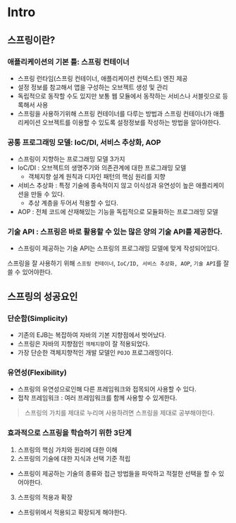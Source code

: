 # Intro
## 스프링이란?
### 애플리케이션의 기본 틀: 스프링 컨테이너
- 스프링 런타임(스프링 컨테이너, 애플리케이션 컨텍스트) 엔진 제공
- 설정 정보를 참고해서 앱을 구성하는 오브젝트 생성 및 관리
- 독립적으로 동작할 수도 있지만 보통 웹 모듈에서 동작하는 서비스나 서블릿으로 등록해서 사용
- 스프링을 사용하기위해 스프링 컨테이너를 다루는 방법과 스프링 컨테이너가 애플리케이션 오브젝트를 이용할 수 있도록 설정정보를 작성하는 방법을 알아야한다.
### 공통 프로그래밍 모델: IoC/DI, 서비스 추상화, AOP
- 스프링이 지향하는 프로그래밍 모델 3가지
- IoC/DI : 오브젝트의 생명주기와 의존관계에 대한 프로그래밍 모델
  - 객체지향 설계 원칙과 디자인 패턴의 핵심 원리를 지향
- 서비스 추상화 : 특정 기술에 종속적이지 않고 이식성과 유연성이 높은 애플리케이션을 만들 수 있다.
  - 추상 계층을 두어서 적용할 수 있다. 
- AOP : 전체 코드에 산재해있는 기능을 독립적으로 모듈화하는 프로그래밍 모델
### 기술 API : 스프링은 바로 활용할 수 있는 많은 양의 기술 API를 제공한다. 
  - 스프링이 제공하는 기술 API는 스프링의 프로그래밍 모델에 맞게 작성되어있다.

스프링을 잘 사용하기 위해 `스프링 컨테이너`, `IoC/ID, 서비스 추상화, AOP`, `기술 API`를 잘 쓸 수 있어야한다.

## 스프링의 성공요인
### 단순함(Simplicity)
- 기존의 EJB는 복잡하여 자바의 기본 지향점에서 벗어났다.
- 스프링은 자바의 지향점인 `객체지향`이 잘 적용되었다.
- 가장 단순한 객체지향적인 개발 모델인 `POJO` 프로그래밍이다.
### 유연성(Flexibility)
- 스프링의 유연성으로인해 다른 프레임워크와 접목되어 사용할 수 있다.
- 접착 프레임워크 : 여러 프레임워크를 함께 사용할 수 있게한다.

> 스프링의 가치를 제대로 누리며 사용하려면 스프링을 제대로 공부해야한다.

### 효과적으로 스프링을 학습하기 위한 3단계
1. 스프링의 핵심 가치와 원리에 대한 이해
2. 스프링의 기술에 대한 지식과 선택 기준 적립
- 스프링이 제공하는 기술의 종류와 접근 방법들을 파악하고 적절한 선택을 할 수 있어야한다.
3. 스프링의 적용과 확장
- 스프링위에서 적용되고 확장되게 해야한다.
